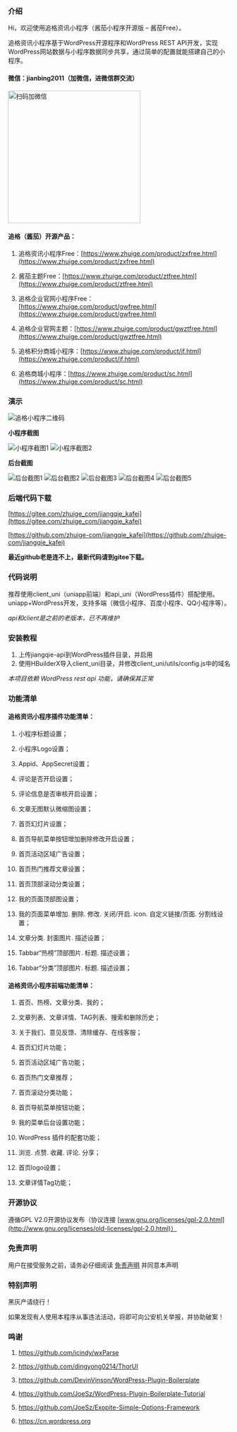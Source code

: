 
### 介绍

Hi，欢迎使用追格资讯小程序（酱茄小程序开源版 – 酱茄Free）。

追格资讯小程序基于WordPress开源程序和WordPress REST API开发，实现WordPress网站数据与小程序数据同步共享，通过简单的配置就能搭建自己的小程序。


#### 微信：**jianbing2011**（加微信，进微信群交流）

<img src="https://www.zhuige.com/uploads/20210828/2830bbe86eb2379d2f629dd125c6f9d7.jpg" alt="扫码加微信" width="300" height="300" />


#### 追格（酱茄）开源产品：

1. 追格资讯小程序Free：[https://www.zhuige.com/product/zxfree.html](https://www.zhuige.com/product/zxfree.html)

2. 酱茄主题Free：[https://www.zhuige.com/product/ztfree.html](https://www.zhuige.com/product/ztfree.html)

3. 追格企业官网小程序Free：[https://www.zhuige.com/product/gwfree.html](https://www.zhuige.com/product/gwfree.html)

4. 追格企业官网主题：[https://www.zhuige.com/product/gwztfree.html](https://www.zhuige.com/product/gwztfree.html)

5. 追格积分商城小程序：[https://www.zhuige.com/product/jf.html](https://www.zhuige.com/product/jf.html)

6. 追格商城小程序：[https://www.zhuige.com/product/sc.html](https://www.zhuige.com/product/sc.html)


### 演示

![追格小程序二维码](https://gitee.com/zhuige_com/jiangqie_kafei/raw/master/screenshot/jiangqie.png) 

**小程序截图**

![小程序截图1](https://gitee.com/zhuige_com/jiangqie_kafei/raw/master/screenshot/1.png)
![小程序截图2](https://gitee.com/zhuige_com/jiangqie_kafei/raw/master/screenshot/2.png)

**后台截图**

![后台截图1](https://gitee.com/zhuige_com/jiangqie_kafei/raw/master/screenshot/11.png)
![后台截图2](https://gitee.com/zhuige_com/jiangqie_kafei/raw/master/screenshot/12.png)
![后台截图3](https://gitee.com/zhuige_com/jiangqie_kafei/raw/master/screenshot/13.png)
![后台截图4](https://gitee.com/zhuige_com/jiangqie_kafei/raw/master/screenshot/14.png)
![后台截图5](https://gitee.com/zhuige_com/jiangqie_kafei/raw/master/screenshot/15.png)


### 后端代码下载

[https://gitee.com/zhuige_com/jiangqie_kafei](https://gitee.com/zhuige_com/jiangqie_kafei)

[https://github.com/zhuige-com/jiangqie_kafei](https://github.com/zhuige-com/jiangqie_kafei)

**最近github老是连不上，最新代码请到gitee下载。**


### 代码说明

推荐使用client_uni（uniapp前端）和api_uni（WordPress插件）搭配使用。uniapp+WordPress开发，支持多端（微信小程序、百度小程序、QQ小程序等）。

*api和client是之前的老版本，已不再维护*


### 安装教程

1. 上传jiangqie-api到WordPress插件目录，并启用
2. 使用HBuilderX导入client_uni目录，并修改client_uni/utils/config.js中的域名

*本项目依赖 WordPress rest api 功能，请确保其正常*


### 功能清单

#### 追格资讯小程序插件功能清单：

1. 小程序标题设置；

2. 小程序Logo设置；

3. Appid、AppSecret设置；

4. 评论是否开启设置；

5. 评论信息是否审核开启设置；

6. 文章无图默认微缩图设置；

7. 首页幻灯片设置；

8. 首页导航菜单按钮增加删除修改开启设置；

9. 首页活动区域广告设置；

10. 首页热门推荐文章设置；

11. 首页顶部滚动分类设置；

12. 我的页面顶部图设置；

13. 我的页面菜单增加. 删除. 修改. 关闭/开启. icon. 自定义链接/页面. 分割线设置；

14. 文章分类. 封面图片. 描述设置；

15. Tabbar“热榜”顶部图片. 标题. 描述设置；

16. Tabbar“分类”顶部图片. 标题. 描述设置；


#### 追格资讯小程序前端功能清单：

1. 首页、热榜、文章分类、我的；

2. 文章列表、文章详情、TAG列表、搜索和删除历史；

3. 关于我们、意见反馈、清除缓存、在线客服；

4. 首页幻灯片功能；

5. 首页活动区域广告功能；

6. 首页热门文章推荐；

7. 首页滚动分类功能；

8. 首页导航菜单按钮功能；

9. 我的菜单后台设置功能；

10. WordPress 插件的配套功能；

11. 浏览. 点赞. 收藏. 评论. 分享；

12. 首页logo设置；

13. 文章详情Tag功能；


### 开源协议

遵循GPL V2.0开源协议发布（协议连接 [www.gnu.org/licenses/gpl-2.0.html](http://www.gnu.org/licenses/old-licenses/gpl-2.0.html)）


### 免责声明

用户在接受服务之前，请务必仔细阅读 [免责声明](https://www.zhuige.com/about/5.html) 并同意本声明


### 特别声明

黑灰产请绕行！

如果发现有人使用本程序从事违法活动，将即可向公安机关举报，并协助破案！


### 鸣谢

1. https://github.com/icindy/wxParse

2. https://github.com/dingyong0214/ThorUI

3. https://github.com/DevinVinson/WordPress-Plugin-Boilerplate

4. https://github.com/JoeSz/WordPress-Plugin-Boilerplate-Tutorial

5. https://github.com/JoeSz/Exopite-Simple-Options-Framework

6. https://cn.wordpress.org
